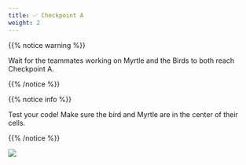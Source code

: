 ```yaml
---
title: ✅ Checkpoint A
weight: 2
---
```


{{% notice warning %}}

Wait for the teammates working on Myrtle and the Birds to both reach Checkpoint A.

{{% /notice %}}

{{% notice info %}}

Test your code! Make sure the bird and Myrtle are in the center of their cells.

{{% /notice %}}

![](../../images/checkpoint8.gif)
